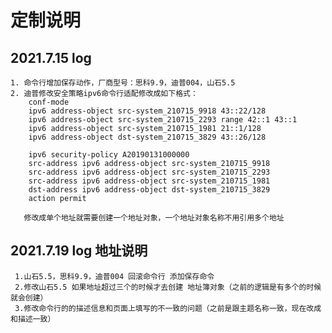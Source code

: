 # 定制说明
   ## 2021.7.15 log 
    1. 命令行增加保存动作，厂商型号：思科9.9，迪普004，山石5.5
    2. 迪普修改安全策略ipv6命令行适配修改成如下格式：
        conf-mode
        ipv6 address-object src-system_210715_9918 43::22/128
        ipv6 address-object src-system_210715_2293 range 42::1 43::1
        ipv6 address-object src-system_210715_1981 21::1/128
        ipv6 address-object dst-system_210715_3829 43::26/128
        
        ipv6 security-policy A20190131000000
        src-address ipv6 address-object src-system_210715_9918
        src-address ipv6 address-object src-system_210715_2293
        src-address ipv6 address-object src-system_210715_1981
        dst-address ipv6 address-object dst-system_210715_3829
        action permit
        
       修改成单个地址就需要创建一个地址对象，一个地址对象名称不用引用多个地址

   ## 2021.7.19 log 地址说明
     1.山石5.5，思科9.9，迪普004 回滚命令行 添加保存命令 
     2.修改山石5.5 如果地址超过三个的时候才去创建 地址簿对象（之前的逻辑是有多个的时候就会创建）
     3.修改命令行的的描述信息和页面上填写的不一致的问题（之前是跟主题名称一致，现在改成和描述一致）
    			